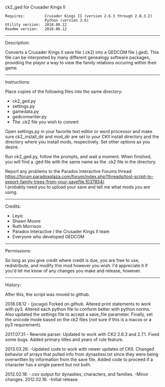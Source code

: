 ck2\_ged for Crusader Kings II    

    Requires:         Crusader Kings II (version 2.6.3 through 2.8.3.2)   
                      Python (version 3.6)    
    Utility version:  2018.08.12
    Readme version:   2018.08.12    

----------------------------------------------------------------------
Description:

Converts a Crusader Kings II save file (.ck2) into a GEDCOM file
(.ged). This file can be interpreted by many different genealogy
software packages, providing the player a way to view the family
relations occuring within their game.

----------------------------------------------------------------------
Instructions:

Place copies of the following files into the same directory:
  - ck2\_ged.py
  - settings.py
  - gamedata.py
  - gedcomwriter.py
  - The .ck2 file you wish to convert

Open settings.py in your favorite text editor or word processor and make 
sure ck2\_install\_dir and mod\_dir are set to your CKII install directory 
and the directory where you install mods, respectively.  Set other 
options as you desire.

Run ck2\_ged.py, follow the prompts, and wait a moment. When finished,
you will find a .ged file with the same name as the .ck2 file in the
directory.

Report any problems to the Paradox Interactive Forums thread: 
https://forum.paradoxplaza.com/forum/index.php?threads/tool-script-to-export-family-trees-from-your-savefile.1037854/.  
I probably need you to upload your save and tell me what mods you are using.

----------------------------------------------------------------------
Credits:

- Leyic
- Shawn Moore
- Ruth Morrison
- Paradox Interactive / the Crusader Kings II team
- Everyone who developed GEDCOM

----------------------------------------------------------------------
Permissions:

So long as you give credit where credit is due, you are free to use,
redistribute, and modify this mod however you wish. I'd appreciate it
if you'd let me know of any changes you make and release, however.

----------------------------------------------------------------------
History:

After this, the script was moved to github.

2018.08.12 - (jocago) Forked on github. Altered print statements to work with py3. Altered each python file to conform 
better with python norms. Also updated the settings file to accept a save_file parameter. Finally, set the unicode mode
based on the ck2 files (not sure if this is a macos or a py3 requirement).

2017.07.31 - Rewrote parser.  Updated to work with CK2 2.6.3 and 2.7.1.  Fixed some bugs.  Added primary titles and 
years of rule feature.

2013.03.26: -Updated code to work with newer updates of CKII. Changed behavior
of arrays that pulled info from dynastiesi.txt since they were being overwritten by information from the save file. 
Added code to proceed if a character has a single parent but not both.

2012.02.18: -.csv output for dynasties, characters, and families.
            -Minor changes.
2012.02.16: -Initial release.
